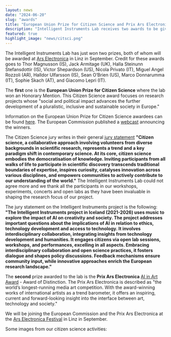 ```yaml
---
layout: news
date: "2024-06-20"
slug: "awards"
title: "European Union Prize for Citizen Science and Prix Ars Electronica"
description: "Intelligent Instruments Lab receives two awards to be given at Ars Electronica"
featured: true
highlight_image: "news/citsci.png"
---
```


<script>
    import CaptionedImage from "../../components/Images/CaptionedImage.svelte"
</script>

The Intelligent Instruments Lab has just won two prizes, both of whom will be awarded at <a href="https://ars.electronica.art/news/en/">Ars Electronica</a> in Linz in September. Credit for these awards goes to Thor Magnusson (IS), Jack Armitage (UK), Halla Steinunn Stefansdottir (IS), Victor Shepardson (US), Nicola Privato (IT), Miguel Angel Rozzoli (AR), Halldor Ulfarsson (IS), Sean O’Brien (US), Marco Donnarumma (IT), Sophie Skach (AT), and Giacomo Lepri (IT). 

<CaptionedImage
    src="news/citsci.png"
    alt="European Citizen Science Awards"
    caption="European Citizen Science Awards"
/>

The **first** one is the **European Union Prize for Citizen Science** where the lab won an Honorary Mention. This Citizen Science award focuses on research projects whose "social and political impact advances the further development of a pluralistic, inclusive and sustainable society in Europe." 

Information on the European Union Prize for Citizen Science awardees can be found <a href="https://ars.electronica.art/citizenscience/en/winners/">here</a>. The European Commission published a <a href="https://webcast.ec.europa.eu/eu-prize-for-citizen-science-2024-announcement-of-winners">webcast</a> announcing the winners.

The Citizen Science jury writes in their general <a href="https://ars.electronica.art/citizenscience/en/jury/">jury statement</a> <b>"Citizen science, a collaborative approach involving volunteers from diverse backgrounds in scientific research, represents a trend and a key paradigm shift in contemporary science. At its core, citizen science embodies the democratisation of knowledge. Inviting participants from all walks of life to participate in scientific discovery transcends traditional boundaries of expertise, inspires curiosity, catalyses innovation across various disciplines, and empowers communities to actively contribute to our understanding of the world."</b> The Intelligent Instruments Lab could not agree more and we thank all the participants in our workshops, experiments, concerts and open labs as they have been invaluable in shaping the research focus of our project.

The jury statement on the Intelligent Instruments project is the following: <b>"The Intelligent Instruments project in Iceland (2021-2026) uses music to explore the impact of AI on creativity and society. The project addresses important questions about the implications of AI in relation to ethics, technology development and access to technology. It involves interdisciplinary collaboration, integrating insights from technology development and humanities.  It engages citizens via open lab sessions, workshops, and performances, excelling in all aspects. Embracing interdisciplinary collaboration and open science practices, it fosters dialogue and shapes policy discussions. Feedback mechanisms ensure community input, while innovative approaches enrich the European research landscape."</b>

<CaptionedImage
    src="news/arselect.png"
    alt="Prix Ars Electronica"
    caption="Prix Ars Electronica"
/>

The **second** prize awarded to the lab is the **Prix Ars Electronica** <a href="https://ars.electronica.art/prix/en/winners/#aiinartaward">AI in Art Award</a> - Award of Distinction. The Prix Ars Electronica is described as "the world’s longest-running media art competition. With the award-winning works of international artists as a trend barometer, it offers an inspiring, current and forward-looking insight into the interface between art, technology and society."

We will be joining the European Commission and the Prix Ars Electronica at the <a href="https://ars.electronica.art/news/en/">Ars Electronica Festival</a> in Linz in September. 

Some images from our citizen science activities:

<CaptionedImage
    src="stock/science_fair3.jpg"
    alt="iil at the European Science Night"
    caption="iil at the European Science Night"
/>

<CaptionedImage
    src="workshops/hjalteyri.jpg"
    alt="Instrument workshop at Hjalteyri in Northern Iceland"
    caption="Instrument workshop at Hjalteyri in Northern Iceland"
/>

<CaptionedImage
    src="news/organolib-6330.jpg"
    alt="Organium workshop"
    caption="Organium workshop"
/>

<CaptionedImage
    src="workshops/organ.jpg"
    alt="Organic Intelligence Workshop at Hallgrimskirkja in Reykjavik"
    caption="Organic Intelligence Workshop at Hallgrimskirkja in Reykjavik"
/>

<CaptionedImage
    src="workshops/txalaDynjandi.jpg"
    alt="Intelligent txalaparta workshop in Reykjavik"
    caption="Intelligent txalaparta workshop in Reykjavik"
/>

<CaptionedImage
    src="workshops/txalaStrandir.jpg"
    alt="Intelligent txalaparta workshop in Strandir, North Iceland"
    caption="Intelligent txalaparta workshop in Strandir, North Iceland"
/>

<CaptionedImage
    src="workshops/latent.jpg"
    alt="Hosting the Artificial Intelligence and Music Creativity Conference in Sussex"
    caption="Hosting the Artificial Intelligence and Music Creativity Conference in Sussex"
/>
